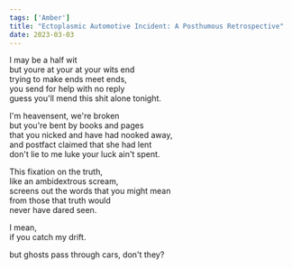 ```yaml
---  
tags: ['Amber']
title: "Ectoplasmic Automotive Incident: A Posthumous Retrospective"
date: 2023-03-03
---
```


I may be a half wit  
but youre at your at your wits end  
trying to make ends meet ends,  
you send for help with no reply  
guess you'll mend this shit alone tonight.

I'm heavensent, we're broken  
but you're bent by books and pages  
that you nicked and have had nooked away,  
and postfact claimed that she had lent  
don't lie to me luke your luck ain't spent.

This fixation on the truth,  
like an ambidextrous scream,  
screens out the words that you might mean  
from those that truth would  
never have dared seen.

I mean,  
if you catch my drift.

but ghosts pass through cars, don't they?
